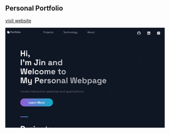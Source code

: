 ## Personal Portfolio

[visit website](https://portfolio-website-r8hrx6p7x-sjinkim.vercel.app/)

![Portfolio Website](public/images/personalWebsite.png)
